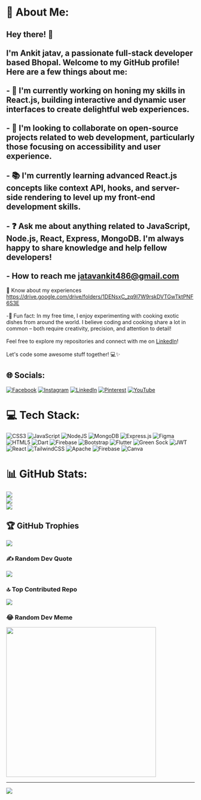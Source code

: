 # 💫 About Me:
## Hey there! 👋<br><br>I'm Ankit jatav, a passionate full-stack developer based Bhopal. Welcome to my GitHub profile! Here are a few things about me:<br><br>- 🔨 I'm currently working on honing my skills in React.js, building interactive and dynamic user interfaces to create delightful web experiences.<br>  <br>- 🤝 I'm looking to collaborate on open-source projects related to web development, particularly those focusing on accessibility and user experience.<br><br>- 📚 I'm currently learning advanced React.js concepts like context API, hooks, and server-side rendering to level up my front-end development skills.<br><br>- ❓ Ask me about anything related to JavaScript, Node.js, React, Express, MongoDB. I'm always happy to share knowledge and help fellow developers!<br><br>- How to reach me jatavankit486@gmail.com
📄 Know about my experiences https://drive.google.com/drive/folders/1DENsxC_zq9I7W9rskDVTGwTktPNF6S3E <br><br>-🎉 Fun fact: In my free time, I enjoy experimenting with cooking exotic dishes from around the world. I believe coding and cooking share a lot in common – both require creativity, precision, and attention to detail!<br><br>Feel free to explore my repositories and connect with me on [LinkedIn](https://www.linkedin.com/in/ankit-jatav-48b9b8257/)!<br><br>Let's code some awesome stuff together! 💻✨<br>


## 🌐 Socials:
[![Facebook](https://img.shields.io/badge/Facebook-%231877F2.svg?logo=Facebook&logoColor=white)](https://facebook.com/https://www.facebook.com/people/Ankit_ki_code/100088717605517/?mibextid=qi2Omg) [![Instagram](https://img.shields.io/badge/Instagram-%23E4405F.svg?logo=Instagram&logoColor=white)](https://instagram.com/ankit_ki_code) [![LinkedIn](https://img.shields.io/badge/LinkedIn-%230077B5.svg?logo=linkedin&logoColor=white)](https://linkedin.com/in/https://www.linkedin.com/in/ankit-jatav-48b9b8257/) [![Pinterest](https://img.shields.io/badge/Pinterest-%23E60023.svg?logo=Pinterest&logoColor=white)](https://pinterest.com/ankitjatav165) [![YouTube](https://img.shields.io/badge/YouTube-%23FF0000.svg?logo=YouTube&logoColor=white)](https://youtube.com/@www.youtube.com/@ankit_ki_code) 

# 💻 Tech Stack:
![CSS3](https://img.shields.io/badge/css3-%231572B6.svg?style=for-the-badge&logo=css3&logoColor=white) ![JavaScript](https://img.shields.io/badge/javascript-%23323330.svg?style=for-the-badge&logo=javascript&logoColor=%23F7DF1E) ![NodeJS](https://img.shields.io/badge/node.js-6DA55F?style=for-the-badge&logo=node.js&logoColor=white) ![MongoDB](https://img.shields.io/badge/MongoDB-%234ea94b.svg?style=for-the-badge&logo=mongodb&logoColor=white) ![Express.js](https://img.shields.io/badge/express.js-%23404d59.svg?style=for-the-badge&logo=express&logoColor=%2361DAFB) ![Figma](https://img.shields.io/badge/figma-%23F24E1E.svg?style=for-the-badge&logo=figma&logoColor=white) ![HTML5](https://img.shields.io/badge/html5-%23E34F26.svg?style=for-the-badge&logo=html5&logoColor=white) ![Dart](https://img.shields.io/badge/dart-%230175C2.svg?style=for-the-badge&logo=dart&logoColor=white) ![Firebase](https://img.shields.io/badge/firebase-%23039BE5.svg?style=for-the-badge&logo=firebase) ![Bootstrap](https://img.shields.io/badge/bootstrap-%238511FA.svg?style=for-the-badge&logo=bootstrap&logoColor=white) ![Flutter](https://img.shields.io/badge/Flutter-%2302569B.svg?style=for-the-badge&logo=Flutter&logoColor=white) ![Green Sock](https://img.shields.io/badge/green%20sock-88CE02?style=for-the-badge&logo=greensock&logoColor=white) ![JWT](https://img.shields.io/badge/JWT-black?style=for-the-badge&logo=JSON%20web%20tokens) ![React](https://img.shields.io/badge/react-%2320232a.svg?style=for-the-badge&logo=react&logoColor=%2361DAFB) ![TailwindCSS](https://img.shields.io/badge/tailwindcss-%2338B2AC.svg?style=for-the-badge&logo=tailwind-css&logoColor=white) ![Apache](https://img.shields.io/badge/apache-%23D42029.svg?style=for-the-badge&logo=apache&logoColor=white) ![Firebase](https://img.shields.io/badge/Firebase-039BE5?style=for-the-badge&logo=Firebase&logoColor=white) ![Canva](https://img.shields.io/badge/Canva-%2300C4CC.svg?style=for-the-badge&logo=Canva&logoColor=white)
# 📊 GitHub Stats:
![](https://github-readme-stats.vercel.app/api?username=ankitkicode&theme=radical&hide_border=false&include_all_commits=true&count_private=true)<br/>
![](https://github-readme-streak-stats.herokuapp.com/?user=ankitkicode&theme=radical&hide_border=false)<br/>
![](https://github-readme-stats.vercel.app/api/top-langs/?username=ankitkicode&theme=radical&hide_border=false&include_all_commits=true&count_private=true&layout=compact)

## 🏆 GitHub Trophies
![](https://github-profile-trophy.vercel.app/?username=ankitkicode&theme=radical&no-frame=false&no-bg=false&margin-w=4)

### ✍️ Random Dev Quote
![](https://quotes-github-readme.vercel.app/api?type=horizontal&theme=light)

### 🔝 Top Contributed Repo
![](https://github-contributor-stats.vercel.app/api?username=ankitkicode&limit=5&theme=tokyonight&combine_all_yearly_contributions=true)

### 😂 Random Dev Meme
<img src='https://randommeme-five.vercel.app/' style="height: 400px;"/>

---
[![](https://visitcount.itsvg.in/api?id=ankitkicode&icon=0&color=3)](https://visitcount.itsvg.in)

<!-- Proudly created with GPRM ( https://gprm.itsvg.in ) -->
